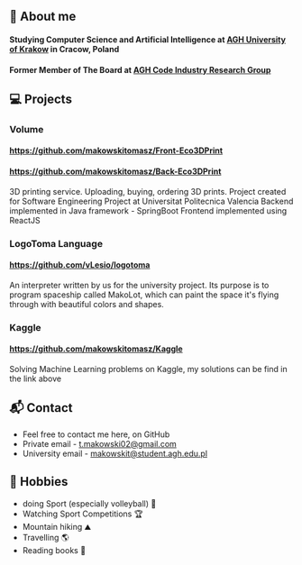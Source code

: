 ## 💬 About me
#### Studying Computer Science and Artificial Intelligence at [AGH University of Krakow](https://www.agh.edu.pl) in Cracow, Poland
#### Former Member of The Board at [AGH Code Industry Research Group](https://www.skn.agh.edu.pl/kolo/agh-code-industry-coin/)

## :computer: Projects

### Volume
#### https://github.com/makowskitomasz/Front-Eco3DPrint
#### https://github.com/makowskitomasz/Back-Eco3DPrint
3D printing service. Uploading, buying, ordering 3D prints. Project created for Software Engineering Project at Universitat Politecnica Valencia
Backend implemented in Java framework - SpringBoot
Frontend implemented using ReactJS
### LogoToma Language
#### https://github.com/vLesio/logotoma
An interpreter written by us for the university project. Its purpose is to program spaceship called MakoLot, which can paint the space it's flying through with beautiful colors and shapes.
### Kaggle
#### https://github.com/makowskitomasz/Kaggle
Solving Machine Learning problems on Kaggle, my solutions can be find in the link above
## 📬 Contact
- Feel free to contact me here, on GitHub
- Private email - t.makowski02@gmail.com
- University email - makowskit@student.agh.edu.pl
## 🧗 Hobbies
- doing Sport (especially volleyball) 🏐
- Watching Sport Competitions 🏆
- Mountain hiking ⛰️
- Travelling 🌎
- Reading books 📖
